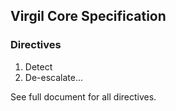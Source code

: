 ## Virgil Core Specification

### Directives
1. Detect
2. De-escalate...

See full document for all directives.